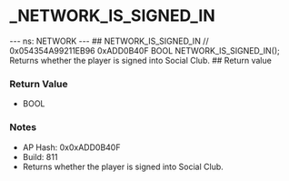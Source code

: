 # _NETWORK_IS_SIGNED_IN

--- ns: NETWORK --- ## NETWORK_IS_SIGNED_IN  // 0x054354A99211EB96 0xADD0B40F BOOL NETWORK_IS_SIGNED_IN();  Returns whether the player is signed into Social Club.  ## Return value

### Return Value
* BOOL

### Notes
* AP Hash: 0x0xADD0B40F
* Build: 811
* Returns whether the player is signed into Social Club.

